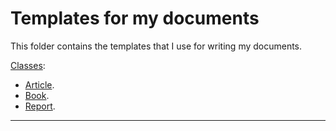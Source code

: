 # Templates for my documents

This folder contains the templates that I use for writing my documents.

<ins>Classes</ins>:

* [Article]().
* [Book](https://github.com/0x50-0x42/latex/tree/LaTeX/template/book).
* [Report]().

---
